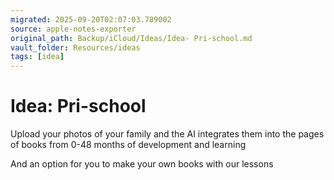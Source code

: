 ```yaml
---
migrated: 2025-09-20T02:07:03.789002
source: apple-notes-exporter
original_path: Backup/iCloud/Ideas/Idea- Pri-school.md
vault_folder: Resources/ideas
tags: [idea]
---
```

# Idea: Pri-school

Upload your photos of your family and the AI integrates them into the pages of books from 0-48 months of development and learning 

And an option for you to make your own books with our lessons 
